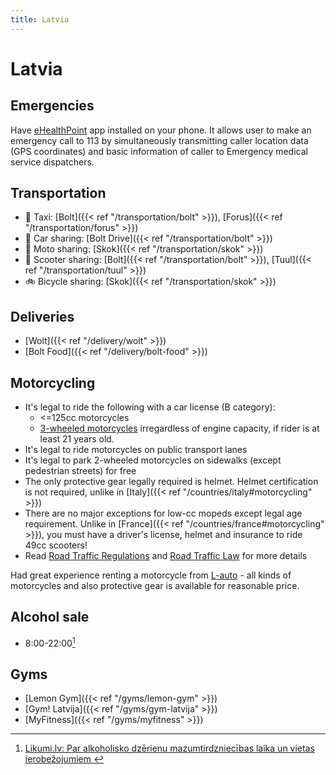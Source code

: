 ```yaml
---
title: Latvia
---
```


# Latvia

## Emergencies
Have [eHealthPoint](https://eveselibaspunkts.lv/en/App) app installed on your phone. It allows user to make an emergency call to 113 by simultaneously transmitting caller location data (GPS coordinates) and basic information of caller to Emergency medical service dispatchers.

## Transportation
- 🚕 Taxi: [Bolt]({{< ref "/transportation/bolt" >}}), [Forus]({{< ref "/transportation/forus" >}})
- 🚙 Car sharing: [Bolt Drive]({{< ref "/transportation/bolt" >}})
- 🛵 Moto sharing: [Skok]({{< ref "/transportation/skok" >}})
- 🛴 Scooter sharing: [Bolt]({{< ref "/transportation/bolt" >}}), [Tuul]({{< ref "/transportation/tuul" >}})
- 🚲 Bicycle sharing: [Skok]({{< ref "/transportation/skok" >}})
## Deliveries
- [Wolt]({{< ref "/delivery/wolt" >}})
- [Bolt Food]({{< ref "/delivery/bolt-food" >}})

## Motorcycling
- It's legal to ride the following with a car license (B category):
	- <=125cc motorcycles 
	- [3-wheeled motorcycles](https://en.wikipedia.org/wiki/Piaggio_MP3) irregardless of engine capacity, if rider is at least 21 years old.
- It's legal to ride motorcycles on public transport lanes
- It's legal to park 2-wheeled motorcycles on sidewalks (except pedestrian streets) for free
- The only protective gear legally required is helmet. Helmet certification is not required, unlike in [Italy]({{< ref "/countries/italy#motorcycling" >}})
- There are no major exceptions for low-cc mopeds except legal age requirement. Unlike in [France]({{< ref "/countries/france#motorcycling" >}}), you must have a driver's license, helmet and insurance to ride 49cc scooters!
- Read [Road Traffic Regulations](https://likumi.lv/ta/en/en/id/274865-road-traffic-regulations) and [Road Traffic Law](https://likumi.lv/ta/en/en/id/45467-road-traffic-law) for more details

Had great experience renting a motorcycle from [L-auto](https://l-auto.lv/lv) - all kinds of motorcycles and also protective gear is available for reasonable price.

## Alcohol sale
- 8:00-22:00[^1]

## Gyms
- [Lemon Gym]({{< ref "/gyms/lemon-gym" >}})
- [Gym! Latvija]({{< ref "/gyms/gym-latvija" >}})
- [MyFitness]({{< ref "/gyms/myfitness" >}})

[^1]: [Likumi.lv: Par alkoholisko dzērienu mazumtirdzniecības laika un vietas ierobežojumiem
](https://likumi.lv/ta/id/272336-par-alkoholisko-dzerienu-mazumtirdzniecibas-laika-un-vietas-ierobezojumiem)

